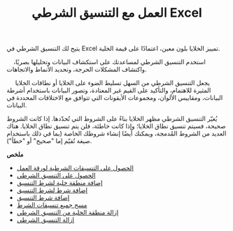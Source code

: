 ﻿---
title: العمل مع التنسيق الشرطي Excel
second_title: Aspose.Cells Cloud Documen
linktitle: التنسيق الشرطي
type: docs
url: /ar/conditional-formattings/
aliases: [/working-with-conditional-formatting/]
keywords: REST API, spreadsheets, excel, conditional formattin
description: "Cells.Cloud API لـ Excel التشغيل: تشغيل التنسيق الشرطي"
weight: 100
kwords: Excel، Office السحابة، REST API، جدول بيانات، PDF، CSV، Json، Markdown، التنسيقات الشرطية
---
يتيح لك التنسيق الشرطي في Excel تمييز الخلايا بلون معين، اعتمادًا على قيمة الخلية.

&nbsp;&nbsp;&nbsp;&nbsp;استخدم التنسيق الشرطي لمساعدتك على استكشاف البيانات وتحليلها بصريًا، واكتشاف المشكلات الحرجة، وتحديد الأنماط والاتجاهات.

&nbsp;&nbsp;&nbsp;&nbsp;&nbsp;يجعل التنسيق الشرطي من السهل تسليط الضوء على الخلايا أو نطاقات الخلايا المثيرة للاهتمام، والتأكيد على القيم غير المعتادة، وتصور البيانات باستخدام أشرطة البيانات، ومقاييس الألوان، ومجموعات الأيقونات التي تتوافق مع الاختلافات المحددة في البيانات.

يُغيّر التنسيق الشرطي مظهر الخلايا بناءً على الشروط التي تُحدّدها. إذا كانت الشروط صحيحة، فسيتم تنسيق نطاق الخلايا؛ وإذا كانت خاطئة، فلن يتم تنسيق نطاق الخلايا. هناك العديد من الشروط المُدمجة، ويمكنك أيضًا إنشاء شروطك الخاصة (بما في ذلك باستخدام صيغة تُقيّم إما "صحيح" أو "خطأ").

**ملخص**

- [الحصول على التنسيقات الشرطية لورقة العمل](/cells/ar/conditional-formattings/get-all/)
- [الحصول على التنسيق الشرطي](/cells/ar/conditional-formattings/get/)
- [إضافة منطقة خلية لشرط التنسيق](/cells/ar/conditional-formattings/add-cell-area/)
- [إضافة شرط لشرط التنسيق](/cells/ar/conditional-formattings/add-a-condition/)
- [إضافة شرط التنسيق](/cells/ar/conditional-formattings/add-format-condition/)
- [مسح جميع تنسيقات الشرط](/cells/ar/conditional-formattings/clear/)
- [إزالة منطقة الخلية من التنسيق الشرطي](/cells/ar/conditional-formattings/delete-cell-area/)
- [إزالة التنسيق الشرطي](/cells/ar/conditional-formattings/delete/)
